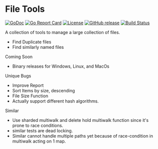 # File Tools

[![GoDoc](https://godoc.org/github.com/jeremyje/filetools?status.svg)](https://godoc.org/github.com/jeremyje/filetools)
[![Go Report Card](https://goreportcard.com/badge/github.com/jeremyje/filetools)](https://goreportcard.com/report/github.com/jeremyje/filetools)
[![License](https://img.shields.io/badge/License-Apache%202.0-blue.svg)](https://github.com/jeremyje/filetools/blob/master/LICENSE)
[![GitHub release](https://img.shields.io/github/release-pre/jeremyje/filetools.svg)](https://github.com/jeremyje/filetools/releases)
[![Build Status](https://travis-ci.org/jeremyje/filetools.svg?branch=master)](https://travis-ci.org/jeremyje/filetools)

A collection of tools to manage a large collection of files.

 * Find Duplicate files
 * Find similarly named files

Coming Soon

 * Binary releases for Windows, Linux, and MacOs

Unique Bugs

 * Improve Report
  * Sort Items by size, descending
  * File Size Function
 * Actually support different hash algorithms.

Similar
 * Use sharded multiwalk and delete hold multiwalk function since it's prone to race conditions.
 * similar tests are dead locking.
 * Similar cannot handle multiple paths yet because of race-condition in multiwalk acting on 1 map.
